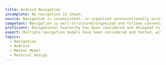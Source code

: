 ```yaml
---
title: Android Navigation
incomplete: No navigation is shown.
novice: Navigation is inconsistent, or organized unconventionally according to Material design guidelines for Android.
competent: Navigation is well-structured/organized and follows conventions appropriate to Android and the product.
proficient: Navigational hierarchy has been considered and designed to match intended users' mental models of product and information.
expert: Multiple navigation models have been considered and tested, with clear evidence for how the chosen model matches up with user expectations and mental models.
topics:
  - Navigation
  - Android
  - Mental Model
  - Material Design
---
```

